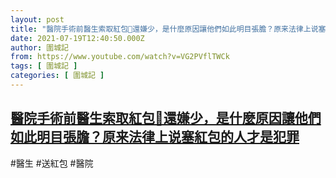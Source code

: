 ```yaml
---
layout: post
title: "醫院手術前醫生索取紅包🧧還嫌少，是什麼原因讓他們如此明目張膽？原来法律上说塞紅包的人才是犯罪"
date: 2021-07-19T12:40:50.000Z
author: 圍城記
from: https://www.youtube.com/watch?v=VG2PVflTWCk
tags: [ 圍城記 ]
categories: [ 圍城記 ]
---
```

<!--1626698450000-->
[醫院手術前醫生索取紅包🧧還嫌少，是什麼原因讓他們如此明目張膽？原来法律上说塞紅包的人才是犯罪](https://www.youtube.com/watch?v=VG2PVflTWCk)
------

<div>
#醫生 #送紅包 #醫院
</div>
